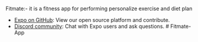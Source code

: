 Fitmate:- it is a fitness app for performing personalize exercise and diet plan
- [Expo on GitHub](https://github.com/expo/expo): View our open source platform and contribute.
- [Discord community](https://chat.expo.dev): Chat with Expo users and ask questions.
#   F i t m a t e - A p p 
 
 
